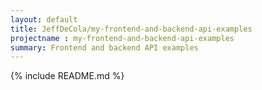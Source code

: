 ```yaml
---
layout: default
title: JeffDeCola/my-frontend-and-backend-api-examples
projectname : my-frontend-and-backend-api-examples
summary: Frontend and backend API examples
---
```


{% include README.md %}
